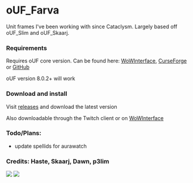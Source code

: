 # oUF_Farva
Unit frames I've been working with since Cataclysm. Largely based off oUF_Slim and oUF_Skaarj.

### Requirements
Requires oUF core version. Can be found here: [WoWInterface](http://www.wowinterface.com/downloads/info9994-oUF.html), [CurseForge](https://wow.curseforge.com/projects/ouf?gameCategorySlug=addons&projectID=21187) or [GitHub](https://github.com/oUF-wow/oUF)

oUF version 8.0.2+ will work

### Download and install
Visit [releases](https://github.com/scrable/oUF_Farva/releases) and download the latest version

Also downloadable through the Twitch client or on [WoWInterface](http://www.wowinterface.com/downloads/info24765-oUF_Farva.html)

### Todo/Plans:

* update spellids for aurawatch

### Credits: Haste, Skaarj, Dawn, p3lim

![](https://i.imgur.com/1DhaRvP.jpg)
![](https://i.imgur.com/o0Soqbe.jpg)
